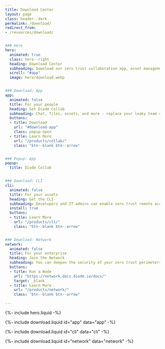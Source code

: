 ```yaml
---
title: Download Center
layout: page
class: header--dark
permalink: /download/
redirect_from:
- /resources/download/


### Hero
hero:
  animated: true
  class: hero--right
  heading: Download Center
  subheading: Download our zero trust collaboration app, asset management CLI, and network node below.
  scroll: "#app"
  image: hero/download.webp


### Download: App
app:
  animated: false
  title: For your people
  heading: Get Diode Collab
  subheading: Chat, files, assets, and more - replace your leaky team collaboration app with Diode Collab.
  buttons:
  - title: Download
    url: "#download-app"
    class: popup-open
  - title: Learn More
    url: "/products/collab/"
    class: "btn--blank btn--arrow"


### Popup: App
popup:
  title: Diode Collab


### Download: CLI
cli:
  animated: false
  title: For your assets
  heading: Get the CLI
  subheading: Developers and IT admins can enable zero trust remote access for devices and servers so that the right people and systems can interact.
  install: true
  buttons:
  - title: Learn More
    url: "/products/cli/"
    class: "btn--blank btn--arrow"


### Download: Network
network:
  animated: false
  title: For your enterprise
  heading: Join the Network
  subheading: You can deepen the security of your zero trust perimeters by hosting a node.
  buttons:
  - title: Run a Node
    url: "https://network.docs.diode.io/docs/"
    target: _blank
  - title: Learn More
    url: "/products/network/"
    class: "btn--blank btn--arrow"

---
```


{%- include hero.liquid -%}

{%- include download.liquid id="app" data="app" -%}

{%- include download.liquid id="cli" data="cli" -%}

{%- include download.liquid id="network" data="network" -%}
